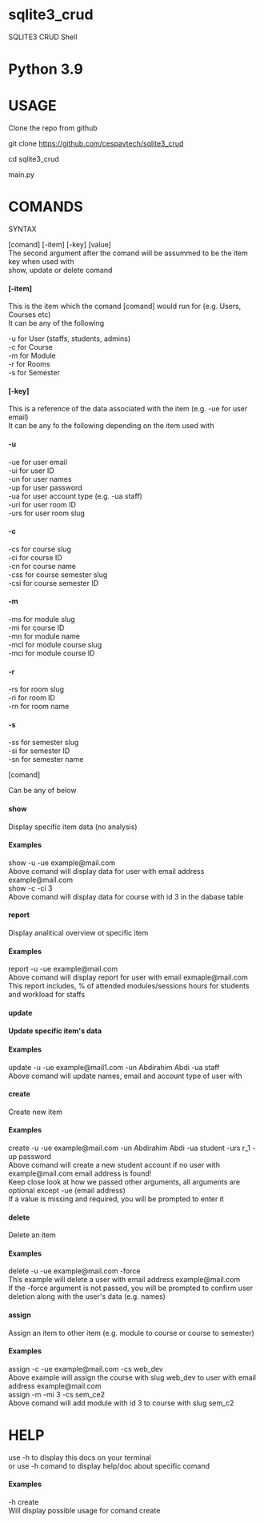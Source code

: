 # sqlite3_crud
SQLITE3 CRUD Shell
# Python 3.9

# USAGE
Clone the repo from github

git clone https://github.com/cespavtech/sqlite3_crud

cd sqlite3_crud

main.py

# COMANDS
SYNTAX

[comand] [-item] [-key] [value]<br>
The second argument after the comand will be assummed to be the item key when used with<br>
show, update or delete comand

<h4>[-item]</h4>
This is the item which the comand [comand] would run for (e.g. Users, Courses etc)<br>
It can be any of the following

-u for User (staffs, students, admins)<br>
-c for Course<br>
-m for Module<br>
-r for Rooms<br>
-s for Semester<br>

<h4>[-key]</h4>

This is a reference of the data associated with the item (e.g. -ue for user email)<br>
It can be any fo the following depending on the item used with

<h4>-u</h4>
-ue for user email<br>
-ui for user ID<br>
-un for user names<br>
-up for user password<br>
-ua for user account type (e.g. -ua staff)<br>
-uri for user room ID<br>
-urs for user room slug<br>

<h4>-c</h4>
-cs for course slug<br>
-ci for course ID<br>
-cn for course name<br>
-css for course semester slug<br>
-csi for course semester ID


<h4>-m</h4>
-ms for module slug<br>
-mi for course ID<br>
-mn for module name<br>
-mcl for module course slug<br>
-mci for module course ID

<h4>-r</h4>
-rs for room slug<br>
-ri for room ID<br>
-rn for room name

<h4>-s</h4>
-ss for semester slug<br>
-si for semester ID<br>
-sn for semester name


[comand]

Can be any of below

<h4>show</h4>

Display specific item data (no analysis)<br>
<h4>Examples</h4>
show -u -ue example@mail.com<br>
Above comand will display data for user with email address example@mail.com<br>
show -c -ci 3<br>
Above comand will display data for course with id 3 in the dabase table

<h4>report</h4>

Display analitical overview ot specific item<br>
<h4>Examples</h4>
report -u -ue example@mail.com<br>
Above comand will display report for user with email exmaple@mail.com<br>
This report includes, % of attended modules/sessions hours for students and workload for staffs

<h4>update<h4>

Update specific item's data<br>
<h4>Examples</h4>
update -u -ue example@mail1.com -un Abdirahim Abdi -ua staff<br>
Above comand will update names, email and account type of user with 

  <h4>create</h4>

Create new item<br>
<h4>Examples</h4>
create -u -ue example@mail.com -un Abdirahim Abdi -ua student -urs r_1 -up password<br>
Above comand will create a new student account if no user with example@mail.com email address is found!<br>
Keep close look at how we passed other arguments, all arguments are optional except -ue (email address)<br>
If a value is missing and required, you will be prompted to enter it

<h4>delete</h4>

Delete an item<br>
<h4>Examples</h4>
delete -u -ue example@mail.com -force<br>
This example will delete a user with email address example@mail.com<br>
If the -force argument is not passed, you will be prompted to confirm user deletion along with the user's data (e.g. names)

<h4>assign</h4>

Assign an item to other item (e.g. module to course or course to semester)<br>
<h4>Examples</h4>
assign -c -ue example@mail.com -cs web_dev<br>
Above example will assign the course with slug web_dev to user with email address example@mail.com<br>
assign -m -mi 3 -cs sem_ce2<br>
Above comand will add module with id 3 to course with slug sem_c2

# HELP
  
use -h to display this docs on your terminal<br>
or use -h comand to display help/doc about specific comand<br>
<h4>Examples</h4>
-h create<br>
Will display possible usage for comand create



